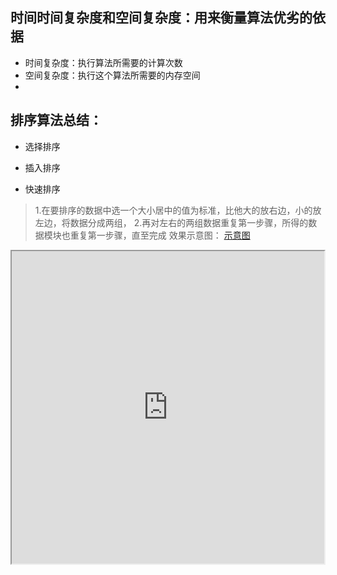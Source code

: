 ## 时间时间复杂度和空间复杂度：用来衡量算法优劣的依据
* 时间复杂度：执行算法所需要的计算次数
* 空间复杂度：执行这个算法所需要的内存空间
* 

## 排序算法总结：
* 选择排序


* 插入排序
>

* 快速排序
> 1.在要排序的数据中选一个大小居中的值为标准，比他大的放右边，小的放左边，将数据分成两组，
> 2.再对左右的两组数据重复第一步骤，所得的数据模块也重复第一步骤，直至完成
> 效果示意图：
[示意图](http://jbcdn2.b0.upaiyun.com/2012/01/Visual-and-intuitive-feel-of-7-common-sorting-algorithms.gif)
<iframe height=500 width=500 src="http://ww4.sinaimg.cn/mw690/e75a115bgw1f3rrbzv1m8g209v0diqv7.gif">


* 归并排序
>

* 堆排序
>

* 基数排序（分LSD和MSD两种）
>

* STD::SORT(c++ STL)
* STD::STABLE SORT(c++ STL)
* 希尔排序
>

* 冒泡排序
>

* 鸡尾酒排序（双向冒泡排序）
> 

* gnome排序（地精排序）
>

* bitnioc（双调排序）
>

* Bogo排序（猴子排序）
>

### [排序执行的具体过程视频](http://v.youku.com/v_show/id_XNTkwNzI5OTIw.html)

